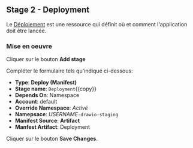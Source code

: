 ## Stage 2 - Deployment

Le [Déploiement](https://kubernetes.io/fr/docs/concepts/workloads/controllers/deployment/) est une ressource qui définit où et comment l'application doit être lancée.

### Mise en oeuvre

Cliquer sur le bouton **Add stage**

Compléter le formulaire tels qu'indiqué ci-dessous:

* **Type**: **Deploy (Manifest)**
* **Stage name**: `Deployment`{{copy}}
* **Depends On**: Namespace
* **Account**: default
* **Override Namespace**: _Activé_
* **Namepsace**: _USERNAME_`-drawio-staging`
* **Manifest Source**: **Artifact**
* **Manfest Artifact**: Deployment

Cliquer sur le bouton **Save Changes**.

